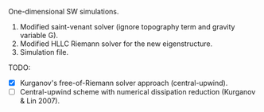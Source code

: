 One-dimensional SW simulations.
1. Modified saint-venant solver (ignore topography term and gravity variable G).
2. Modified HLLC Riemann solver for the new eigenstructure.
3. Simulation file.

TODO:
- [x] Kurganov's free-of-Riemann solver approach (central-upwind).
- [ ] Central-upwind scheme with numerical dissipation reduction (Kurganov & Lin 2007).
